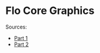 # Flo Core Graphics

Sources:
- [Part 1](https://www.raywenderlich.com/90690/modern-core-graphics-with-swift-part-1)
- [Part 2](https://www.raywenderlich.com/90693/modern-core-graphics-with-swift-part-2)
